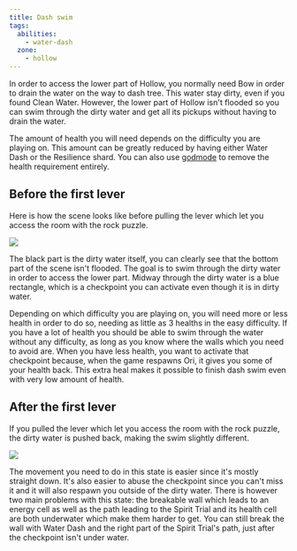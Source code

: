 ```yaml
---
title: Dash swim
tags:
  abilities:
    - water-dash
  zone:
    - hollow
---
```


In order to access the lower part of Hollow, you normally need Bow in order to drain the water on the way to dash tree. This water stay dirty, even if you found Clean Water. However, the lower part of Hollow isn't flooded so you can swim through the dirty water and get all its pickups without having to drain the water.

The amount of health you will need depends on the difficulty you are playing on. This amount can be greatly reduced by having either Water Dash or the Resilience shard. You can also use [godmode](/tutorials/misc/godmode) to remove the health requirement entirely.

## Before the first lever

Here is how the scene looks like before pulling the lever which let you access the room with the rock puzzle.

![](https://i.imgur.com/Rm47WFE.png)

The black part is the dirty water itself, you can clearly see that the bottom part of the scene isn't flooded. The goal is to swim through the dirty water in order to access the lower part. Midway through the dirty water is a blue rectangle, which is a checkpoint you can activate even though it is in dirty water.

Depending on which difficulty you are playing on, you will need more or less health in order to do so, needing as little as 3 healths in the easy difficulty. If you have a lot of health you should be able to swim through the water without any difficulty, as long as you know where the walls which you need to avoid are. When you have less health, you want to activate that checkpoint because, when the game respawns Ori, it gives you some of your health back. This extra heal makes it possible to finish dash swim even with very low amount of health.

<youtube-video id="3XwFoBGrk2A"></youtube-video>

## After the first lever

If you pulled the lever which let you access the room with the rock puzzle, the dirty water is pushed back, making the swim slightly different.

![](https://i.imgur.com/oneLDuo.png)

The movement you need to do in this state is easier since it's mostly straight down. It's also easier to abuse the checkpoint since you can't miss it and it will also respawn you outside of the dirty water. There is however two main problems with this state: the breakable wall which leads to an energy cell as well as the path leading to the Spirit Trial and its health cell are both underwater which make them harder to get. You can still break the wall with Water Dash and the right part of the Spirit Trial's path, just after the checkpoint isn't under water.

<youtube-video id="1vUvyy_nlog"></youtube-video>